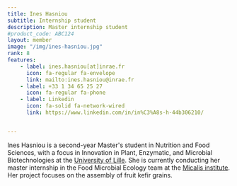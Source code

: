 ```yaml
---
title: Ines Hasniou 
subtitle: Internship student
description: Master internship student
#product_code: ABC124
layout: member
image: "/img/ines-hasniou.jpg"
rank: 8
features:
    - label: ines.hasniou[at]inrae.fr
      icon: fa-regular fa-envelope
      link: mailto:ines.hasniou@inrae.fr
    - label: +33 1 34 65 25 27
      icon: fa-regular fa-phone
    - label: Linkedin
      icon: fa-solid fa-network-wired
      link: https://www.linkedin.com/in/in%C3%A8s-h-44b306210/


---
```


Ines Hasniou is a second-year Master's student in Nutrition and Food Sciences, with a focus in Innovation in Plant, Enzymatic, and Microbial Biotechnologies at the [University of Lille](https://sciences-technologies.univ-lille.fr/). She is currently conducting her master internship in the Food Microbial Ecology team at the [Micalis institute](https://www.micalis.fr/micalis_eng/). Her project focuses on the assembly of fruit kefir grains.


